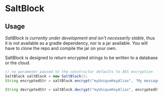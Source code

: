 # SaltBlock
## Usage
*SaltBlock is currently under development and isn't necessarily stable*, thus it is not available
as a gradle dependency, nor is a jar available. You will have to clone the repo and compile the
jar on your own.

SaltBlock is designed to return encrypted strings to be written to a database or the cloud.

```java
// no parameter passed to the constructor defaults to AES encryption
SaltBlock saltBlock = new SaltBlock();
String encryptedStr = saltBlock.encrypt("myUniqueKeyAlias", "My message to encrypt");

String decryptedStr = saltBlock.decrypt("myUniqueKeyAlias", encryptedStr);
```